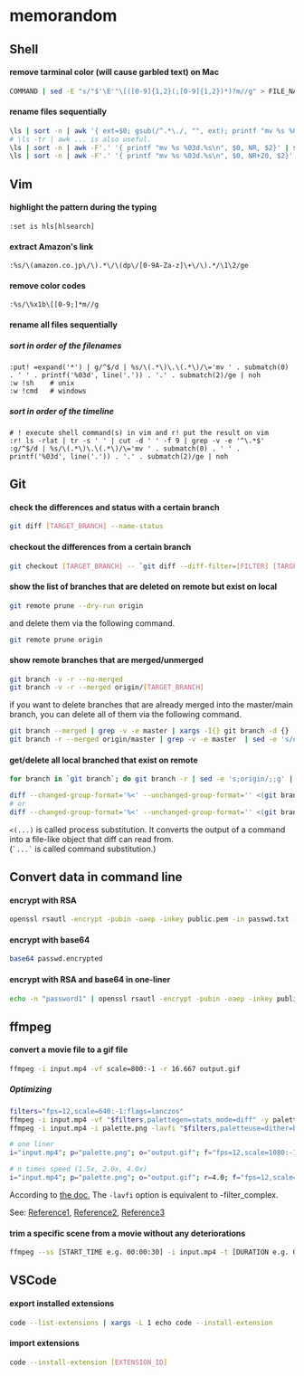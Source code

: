 # memorandom

## Shell
#### remove tarminal color (will cause garbled text) on Mac
```sh
COMMAND | sed -E "s/"$'\E'"\[([0-9]{1,2}(;[0-9]{1,2})*)?m//g" > FILE_NAME
```

#### rename files sequentially
```sh
\ls | sort -n | awk '{ ext=$0; gsub(/^.*\./, "", ext); printf "mv %s %03d.%s\n", $0, NR, ext }' | sh
# \ls -tr | awk ... is also useful.
\ls | sort -n | awk -F'.' '{ printf "mv %s %03d.%s\n", $0, NR, $2}' | sh
\ls | sort -n | awk -F'.' '{ printf "mv %s %03d.%s\n", $0, NR+20, $2}' | sh
```

## Vim

#### highlight the pattern during the typing
```
:set is hls[hlsearch]
```

#### extract Amazon's link
```
:%s/\(amazon.co.jp\/\).*\/\(dp\/[0-9A-Za-z]\+\/\).*/\1\2/ge 
```

#### remove color codes
```
:%s/\%x1b\[[0-9;]*m//g
```

#### rename all files sequentially
##### sort in order of the filenames
```
:put! =expand('*') | g/^$/d | %s/\(.*\)\.\(.*\)/\='mv ' . submatch(0) . ' ' . printf('%03d', line('.')) . '.' . submatch(2)/ge | noh
:w !sh    # unix
:w !cmd   # windows
```

##### sort in order of the timeline
```
# ! execute shell command(s) in vim and r! put the result on vim
:r! ls -rlat | tr -s ' ' | cut -d ' ' -f 9 | grep -v -e '^\.*$'
:g/^$/d | %s/\(.*\)\.\(.*\)/\='mv ' . submatch(0) . ' ' . printf('%03d', line('.')) . '.' . submatch(2)/ge | noh
```

## Git

#### check the differences and status with a certain branch
```sh
git diff [TARGET_BRANCH] --name-status
```

#### checkout the differences from a certain branch
```sh
git checkout [TARGET_BRANCH] -- `git diff --diff-filter=[FILTER] [TARGET_BRANCH] --name-only`
```

#### show the list of branches that are deleted on remote but exist on local
```sh
git remote prune --dry-run origin
```
and delete them via the following command.
```sh
git remote prune origin
```

#### show remote branches that are merged/unmerged
```sh
git branch -v -r --no-merged
git branch -v -r --merged origin/[TARGET_BRANCH]
```

if you want to delete branches that are already merged into the master/main branch, you can delete all of them via the following command.
```sh
git branch --merged | grep -v -e master | xargs -I{} git branch -d {}
git branch -r --merged origin/master | grep -v -e master  | sed -e 's/origin\///g' | xargs -I{} git branch -d {}
```

#### get/delete all local branched that exist on remote
```sh
for branch in `git branch`; do git branch -r | sed -e 's;origin/;;g' | grep -ow "$branch" | uniq ; done
```

```sh
diff --changed-group-format='%<' --unchanged-group-format='' <(git branch | sed -e 's/^[ \*]*//') <(for branch in `git branch`; do git branch -r | sed -e 's;origin/;;g' | grep -ow "$branch" | uniq ; done) | xargs -I{} git branch -d {}
# or
diff --changed-group-format='%<' --unchanged-group-format='' <(git branch | sed -e 's/^[ \*]*//') <(git branch -r | sed -e 's;^.*origin/;;g') | xargs -I{} git branch -d {}
```
`<(...)` is called process substitution. It converts the output of a command into a file-like object that diff can read from.<br>
(`` `...` `` is called command substitution.)

## Convert data in command line

#### encrypt with RSA
```sh
openssl rsautl -encrypt -pubin -oaep -inkey public.pem -in passwd.txt -out passwd.encrypted
```
#### encrypt with base64
```sh
base64 passwd.encrypted
```
#### encrypt with RSA and base64 in one-liner
```sh
echo -n "password1" | openssl rsautl -encrypt -pubin -oaep -inkey public.pem | base64
```

## ffmpeg

#### convert a movie file to a gif file
```sh
ffmpeg -i input.mp4 -vf scale=800:-1 -r 16.667 output.gif
```
##### Optimizing
```sh
filters="fps=12,scale=640:-1:flags=lanczos"
ffmpeg -i input.mp4 -vf "$filters,palettegen=stats_mode=diff" -y palette.png
ffmpeg -i input.mp4 -i palette.png -lavfi "$filters,paletteuse=dither=bayer:bayer_scale=5:diff_mode=rectangle" -y output.gif

# one liner
i="input.mp4"; p="palette.png"; o="output.gif"; f="fps=12,scale=1080:-1:flags=lanczos" && ffmpeg -i $i -vf "$f,palettegen=stats_mode=diff" -y $p && ffmpeg -i $i -i $p -lavfi "$filters,paletteuse=dither=bayer:bayer_scale=5:diff_mode=rectangle" -y $o

# n times speed (1.5x, 2.0x, 4.0x)
i="input.mp4"; p="palette.png"; o="output.gif"; r=4.0; f="fps=12,scale=640:-1:flags=lanczos,setpts=PTS/$r"; ffmpeg -i $i -vf "$f,palettegen=stats_mode=diff" -af atempo=$r -y $p && ffmpeg -i $i -i $p -lavfi "$f,setpts=PTS/$r,paletteuse=dither=bayer:bayer_scale=5:diff_mode=rectangle" -af atempo=$r -y $o
```
According to [the doc](https://ffmpeg.org/ffmpeg.html), The `-lavfi` option is equivalent to -filter_complex.

See: [Reference1](https://cassidy.codes/blog/2017/04/25/ffmpeg-frames-to-gif-optimization/), [Reference2](https://superuser.com/questions/556029/how-do-i-convert-a-video-to-gif-using-ffmpeg-with-reasonable-quality), [Reference3](https://life.craftz.dog/entry/generating-a-beautiful-gif-from-a-video-with-ffmpeg)

#### trim a specific scene from a movie without any deteriorations
```sh
ffmpeg --ss [START_TIME e.g. 00:00:30] -i input.mp4 -t [DURATION e.g. 00:01:00 -vcodec copy -acodec copy -async 1 output.mp4
```


## VSCode

#### export installed extensions
```sh
code --list-extensions | xargs -L 1 echo code --install-extension
```
#### import extensions
```sh
code --install-extension [EXTENSION_ID]
```
